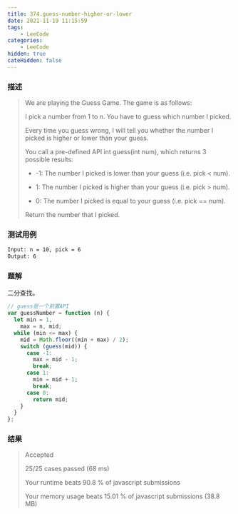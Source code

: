 ```yaml
---
title: 374.guess-number-higher-or-lower
date: 2021-11-19 11:15:59
tags:
    - LeeCode
categories: 
    - LeeCode
hidden: true
cateHidden: false
---
```


### 描述

> We are playing the Guess Game. The game is as follows:
> 
> I pick a number from 1 to n. You have to guess which number I picked.
> 
> Every time you guess wrong, I will tell you whether the number I picked is higher or lower than your guess.
> 
> You call a pre-defined API int guess(int num), which returns 3 possible results:
> 
>   - -1: The number I picked is lower than your guess (i.e. pick < num).
> 
>   - 1: The number I picked is higher than your guess (i.e. pick > num).
> 
>   - 0: The number I picked is equal to your guess (i.e. pick == num).
> 
> Return the number that I picked.

### 测试用例

```bash
Input: n = 10, pick = 6
Output: 6
```

### 题解

二分查找。

```js
// guess是一个前置API
var guessNumber = function (n) {
  let min = 1,
    max = n, mid;
  while (min <= max) {
    mid = Math.floor((min + max) / 2);
    switch (guess(mid)) {
      case -1:
        max = mid - 1;
        break;
      case 1:
        min = mid + 1;
        break;
      case 0:
        return mid;
    }
  }
};
```

### 结果

> Accepted
> 
> 25/25 cases passed (68 ms)
> 
> Your runtime beats 90.8 % of javascript submissions
> 
> Your memory usage beats 15.01 % of javascript submissions (38.8 MB)